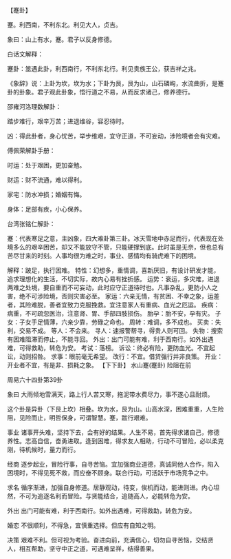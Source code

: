 【蹇卦】

蹇。利西南，不利东北。利见大人，贞吉。

象曰：山上有水，蹇。君子以反身修德。

白话文解释：

蹇卦：筮遇此卦，利西南行，不利东北行。利见贵族王公，获吉祥之兆。

《象辞》说：上卦为坎，坎为水；下卦为艮，艮为山，山石磷峋，水流曲折，是蹇卦的卦象。君子观此卦象，悟行道之不易，从而反求诸己，修养德行。

邵雍河洛理数解卦：

踏步难行，艰辛万苦；进退维谷，容忍待时。

凶：得此卦者，身心忧苦，举步维艰，宜守正道，不可妄动，涉险境者会有灾难。

傅佩荣解卦手册：

时运：处于艰困，更加奋勉。

财运：财不流通，难以得利。

家宅：防水冲损；婚姻有悔。

身体：足部有疾，小心保养。

台湾张铭仁解卦：

蹇：代表寒足之意，主凶象，四大难卦第三卦。冰天雪地中赤足而行，代表现在处境多么的艰辛困苦，却又不能放守不管，只能硬撑到底。此时虽是无奈，但也总有苦尽甘来的时刻。人事均很为难之时，事业、感情均有骑虎难下的困境。

解释：跛足，执行困难。
特性：幻想多，重情调，喜新厌旧，有设计​​研发才能，追求理想化的生活，不切实际，故内心易有挫折感。
运势：衰运，多灾难，进退两难之处境，要自重而不可妄动，此时应守正道待时也。凡事杂乱，更防小人之害，绝不可涉险境，否则灾害必至。
家运：六亲无情，有贫困、不幸之象，运差者，其险难脱，善者宜致力克服挽救。宜注意家人有重病、血光之厄运。
疾病：病重，不可疏忽医治，注意肾、胃、手部四肢损伤。
胎孕：胎不安，孕有灾。
子女：子女手足情薄，六亲少靠，劳碌之命也。
周转：难调，多不成也。
买卖：失利，交易不成。
等人：不会来。
寻人：速报警帮寻，得贵人则可回。
失物：搜索有困难阻滞而停止，不能寻回。
外出：出门可能有难，利于西南行。如外出遇难，可得救助，转危为安。
考试：落榜。
诉讼：终必有险，更防血光。不宜起讼，动则招咎。
求事：眼前毫无希望。
改行：不宜。借贷强行并非良策。
开业：开业者不宜，有是非、损耗之象。
【下下卦】 水山蹇(蹇卦) 险阻在前

周易六十四卦第39卦

象曰 大雨倾地雪满天，路上行人苦又寒，拖泥带水费尽力，事不遂心且耐烦。

这个卦是异卦（下艮上坎）相叠。坎为水，艮为山。山高水深，困难重重，人生险阻，见险而止，明哲保身，可谓智慧。蹇，跋行艰难。

事业 诸事开头难，坚持下去，会有好的结果。人生不易，首先得求诸自己，修德养性。志高自信，奋勇进取。逢到困难，得求友人相助，行动不可冒险，必以柔克刚，待机候时，量力而行。

经商 逐步起业，冒险行事，自寻苦恼。宜加强商业道德，真诚同他人合作，陷入困境时，不得见死不救，而应奋不顾身。联合行动，可活跃于市场竞争之中。

求名 循序渐进，加强自身修道。居静观动，待变，俟机而动，能进则进。内心坦然，不可为追逐名利而冒险。与贤能结合，追随高人，必能转危为安。

外出 出门可能有难，利于西南行。如外出遇难，可得救助，转危为安。

婚恋 不很顺利，不得急，宜慎重选择。但应有自知之明。

决策 艰难不利。但可视为考验。奋进向前，充满信心，切勿自寻苦恼，交结贤人，相互帮助，坚守中正之道，可遇难呈祥，结得善果。
